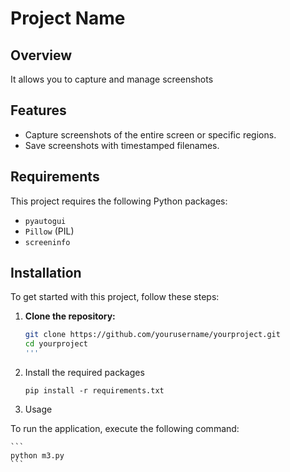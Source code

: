 # Project Name

## Overview

It allows you to capture and manage screenshots

## Features

- Capture screenshots of the entire screen or specific regions.
- Save screenshots with timestamped filenames.

## Requirements

This project requires the following Python packages:

- `pyautogui`
- `Pillow` (PIL)
- `screeninfo`

## Installation

To get started with this project, follow these steps:

1. **Clone the repository:**

   ```sh
   git clone https://github.com/yourusername/yourproject.git
   cd yourproject
   '''

2. Install the required packages

    ```
    pip install -r requirements.txt
    ```

3. Usage

To run the application, execute the following command:

    ```
    python m3.py
    ```

